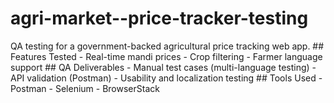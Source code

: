 # agri-market--price-tracker-testing
QA testing for a government-backed agricultural price tracking web app.  ## Features Tested - Real-time mandi prices - Crop filtering - Farmer language support  ## QA Deliverables - Manual test cases (multi-language testing) - API validation (Postman) - Usability and localization testing  ## Tools Used - Postman - Selenium - BrowserStack 
